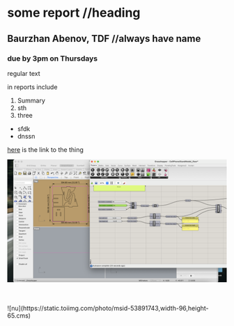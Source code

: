 # some report //heading

## Baurzhan Abenov, TDF //always have name

### due by 3pm on Thursdays

regular text

in reports include 
1. Summary
2. sth
3. three

- sfdk
- dnssn

[here](https://www.google.com/url?sa=i&url=https%3A%2F%2Fnu.edu.kz%2Fnews&psig=AOvVaw3O5FejhL-sHQosUqVwgi0J&ust=1693356756267000&source=images&cd=vfe&opi=89978449&ved=0CBEQjhxqFwoTCMjOptLTgIEDFQAAAAAdAAAAABAI) is the link to the thing

![bb](week-1/1.png)

</br>
</br>
![nu](https://static.toiimg.com/photo/msid-53891743,width-96,height-65.cms)


